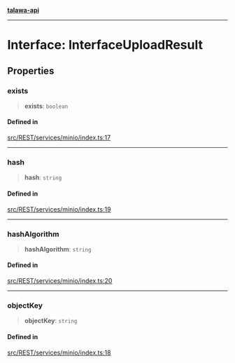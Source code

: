 [**talawa-api**](../../../../README.md)

***

# Interface: InterfaceUploadResult

## Properties

### exists

> **exists**: `boolean`

#### Defined in

[src/REST/services/minio/index.ts:17](https://github.com/Suyash878/talawa-api/blob/b5a9d8b4a1ea678a3d6f5b710b3721f91a3052fc/src/REST/services/minio/index.ts#L17)

***

### hash

> **hash**: `string`

#### Defined in

[src/REST/services/minio/index.ts:19](https://github.com/Suyash878/talawa-api/blob/b5a9d8b4a1ea678a3d6f5b710b3721f91a3052fc/src/REST/services/minio/index.ts#L19)

***

### hashAlgorithm

> **hashAlgorithm**: `string`

#### Defined in

[src/REST/services/minio/index.ts:20](https://github.com/Suyash878/talawa-api/blob/b5a9d8b4a1ea678a3d6f5b710b3721f91a3052fc/src/REST/services/minio/index.ts#L20)

***

### objectKey

> **objectKey**: `string`

#### Defined in

[src/REST/services/minio/index.ts:18](https://github.com/Suyash878/talawa-api/blob/b5a9d8b4a1ea678a3d6f5b710b3721f91a3052fc/src/REST/services/minio/index.ts#L18)
